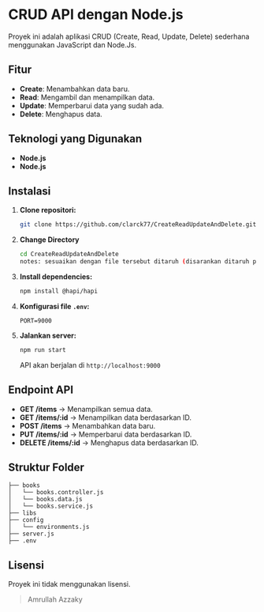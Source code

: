 # CRUD API dengan Node.js

Proyek ini adalah aplikasi CRUD (Create, Read, Update, Delete) sederhana menggunakan JavaScript dan Node.Js.

## Fitur
- **Create**: Menambahkan data baru.
- **Read**: Mengambil dan menampilkan data.
- **Update**: Memperbarui data yang sudah ada.
- **Delete**: Menghapus data.

## Teknologi yang Digunakan
- **Node.js**
- **Node.js**

## Instalasi

1. **Clone repositori:**
   ```bash
   git clone https://github.com/clarck77/CreateReadUpdateAndDelete.git
   ```

2. **Change Directory**
   ```bash
   cd CreateReadUpdateAndDelete
   notes: sesuaikan dengan file tersebut ditaruh (disarankan ditaruh pada desktop, agar bisa menggunakan perintah diatas)
   ```

4. **Install dependencies:**
   ```bash
   npm install @hapi/hapi
   ```

5. **Konfigurasi file `.env`:**
   ```env
   PORT=9000
   ```

6. **Jalankan server:**
   ```bash
   npm run start
   ```
   API akan berjalan di `http://localhost:9000`

## Endpoint API

- **GET /items** → Menampilkan semua data.
- **GET /items/:id** → Menampilkan data berdasarkan ID.
- **POST /items** → Menambahkan data baru.
- **PUT /items/:id** → Memperbarui data berdasarkan ID.
- **DELETE /items/:id** → Menghapus data berdasarkan ID.

## Struktur Folder
```
├── books
│   └── books.controller.js
│   └── books.data.js
│   └── books.service.js
├── libs
├── config
│   └── environments.js
├── server.js
├── .env
```

## Lisensi
Proyek ini tidak menggunakan lisensi.

> Amrullah Azzaky

